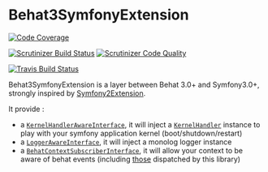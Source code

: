 # Behat3SymfonyExtension

[![Code Coverage](https://img.shields.io/scrutinizer/coverage/g/yoanm/Behat3SymfonyExtension.svg?label=Coverage)](https://scrutinizer-ci.com/g/yoanm/Behat3SymfonyExtension/?branch=master)

[![Scrutinizer Build Status](https://img.shields.io/scrutinizer/build/g/yoanm/Behat3SymfonyExtension.svg?label=Scrutinizer)](https://scrutinizer-ci.com/g/yoanm/Behat3SymfonyExtension/build-status/master) [![Scrutinizer Code Quality](https://img.shields.io/scrutinizer/g/yoanm/behat3SymfonyExtension.svg?label=Code%20quality)](https://scrutinizer-ci.com/g/yoanm/Behat3SymfonyExtension/?branch=master)

[![Travis Build Status](https://img.shields.io/travis/yoanm/Behat3SymfonyExtension.svg?label=travis)](https://travis-ci.org/yoanm/Behat3SymfonyExtension?label=Travis)

Behat3SymfonyExtension is a layer between Behat 3.0+ and Symfony3.0+, strongly inspired by [Symfony2Extension](https://github.com/Behat/Symfony2Extension).

It provide : 
 * a [`KernelHandlerAwareInterface`](./src/Yoanm/Behat3SymfonyExtension/Context/KernelHandlerAwareInterface.php), it will inject a [`KernelHandler`](./src/Yoanm/Behat3SymfonyExtension/Handler/KernelHandler.php) instance to play with your symfony application kernel (boot/shutdown/restart)
 * a [`LoggerAwareInterface`](./src/Yoanm/Behat3SymfonyExtension/Context/LoggerAwareInterface.php), it will inject a monolog logger instance
 * a [`BehatContextSubscriberInterface`](./src/Yoanm/Behat3SymfonyExtension/Context/BehatContextSubscriberInterface.php), it will allow your context to be aware of behat events (including [those](./src/Yoanm/Behat3SymfonyExtension/Event/Events.php) dispatched by this library)
